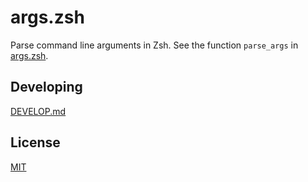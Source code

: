 # args.zsh

Parse command line arguments in Zsh. See the function `parse_args` in [args.zsh](./args.zsh).

## Developing

[DEVELOP.md](./DEVELOP.md)

## License

[MIT](./LICENSE)
